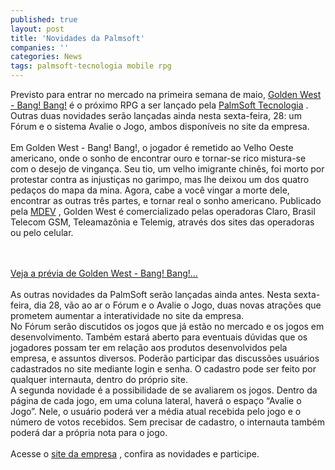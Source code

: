 ```yaml
---
published: true
layout: post
title: 'Novidades da Palmsoft'
companies: ''
categories: News
tags: palmsoft-tecnologia mobile rpg
---
```

Previsto para entrar no mercado na primeira semana de maio, <a href="{{ site.baseurl }}/index.php?p=c&amp;id=282">Golden West - Bang! Bang!</a>
 &eacute; o pr&oacute;ximo RPG a ser lan&ccedil;ado pela <a href="{{ site.baseurl }}/index.php?p=cl&amp;t=19&amp;idd=38">PalmSoft Tecnologia</a>
. Outras duas novidades ser&atilde;o lan&ccedil;adas ainda nesta sexta-feira, 28: um F&oacute;rum e o sistema Avalie o Jogo, ambos dispon&iacute;veis no site da empresa.<br /><br />Em Golden West - Bang! Bang!, o jogador &eacute; remetido ao Velho Oeste americano, onde o sonho de encontrar ouro e tornar-se rico mistura-se com o desejo de vingan&ccedil;a. Seu tio, um velho imigrante chin&ecirc;s, foi morto por protestar contra as injusti&ccedil;as no garimpo, mas lhe deixou um dos quatro peda&ccedil;os do mapa da mina. Agora, cabe a voc&ecirc; vingar a morte dele, encontrar as outras tr&ecirc;s partes, e tornar real o sonho americano. Publicado pela <a href="{{ site.baseurl }}/index.php?p=cl&amp;t=19&amp;idu=61">MDEV</a>
, Golden West &eacute; comercializado pelas operadoras Claro, Brasil Telecom GSM, Teleamaz&ocirc;nia e Telemig, atrav&eacute;s dos sites das operadoras ou pelo celular.<br /><br />


<br />
<a href="{{ site.baseurl }}/index.php?p=c&amp;id=282">Veja a pr&eacute;via de Golden West - Bang! Bang!...</a>
<br /><br />As outras novidades da PalmSoft ser&atilde;o lan&ccedil;adas ainda antes. Nesta sexta-feira, dia 28, v&atilde;o ao ar o F&oacute;rum e o Avalie o Jogo, duas novas atra&ccedil;&otilde;es que prometem aumentar a interatividade no site da empresa.<br />No F&oacute;rum ser&atilde;o discutidos os jogos que j&aacute; est&atilde;o no mercado e os jogos em desenvolvimento. Tamb&eacute;m estar&aacute; aberto para eventuais d&uacute;vidas que os jogadores possam ter em rela&ccedil;&atilde;o aos produtos desenvolvidos pela empresa, e assuntos diversos. Poder&atilde;o participar das discuss&otilde;es usu&aacute;rios cadastrados no site mediante login e senha. O cadastro pode ser feito por qualquer internauta, dentro do pr&oacute;prio site.<br />A segunda novidade &eacute; a possibilidade de se avaliarem os jogos. Dentro da p&aacute;gina de cada jogo, em uma coluna lateral, haver&aacute; o espa&ccedil;o &ldquo;Avalie o Jogo&rdquo;. Nele, o usu&aacute;rio poder&aacute; ver a m&eacute;dia atual recebida pelo jogo e o n&uacute;mero de votos recebidos. Sem precisar de cadastro, o internauta tamb&eacute;m poder&aacute; dar a pr&oacute;pria nota para o jogo.<br /><br />Acesse o <a target="_blank" href="http://www.palmsoft.com.br">site da empresa</a>
, confira as novidades e participe.

